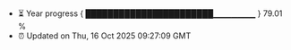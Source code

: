 - ⏳ Year progress { ███████████████████████▁▁▁▁▁▁▁ } 79.01 %
- ⏰ Updated on Thu, 16 Oct 2025 09:27:09 GMT

